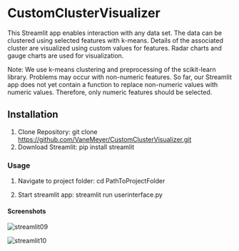 # CustomClusterVisualizer
This Streamlit app enables interaction with any data set. The data can be clustered using selected features with k-means. Details of the associated cluster are visualized using custom values for features. Radar charts and gauge charts are used for visualization.

Note: We use k-means clustering and preprocessing of the scikit-learn library. Problems may occur with non-numeric features. So far, our Streamlit app does not yet contain a function to replace non-numeric values with numeric values. Therefore, only numeric features should be selected.


## Installation

1. Clone Repository:
   git clone https://github.com/VaneMeyer/CustomClusterVisualizer.git
2. Download Streamlit:
   pip install streamlit

### Usage

1. Navigate to project folder:
   cd PathToProjectFolder

2. Start streamlit app:
   streamlit run userinterface.py

#### Screenshots

![streamlit09](https://github.com/VaneMeyer/CustomClusterVisualizer/assets/108664895/db9df322-72ea-4c02-9f91-f546c93c4d5f)

![streamlit10](https://github.com/VaneMeyer/CustomClusterVisualizer/assets/108664895/4a48d82a-df9f-4e0d-a6e0-3adf85198a40)
